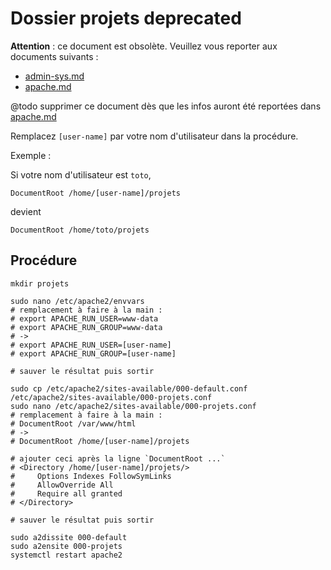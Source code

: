 # Dossier projets deprecated

**Attention** : ce document est obsolète.
Veuillez vous reporter aux documents suivants :

- [admin-sys.md](admin-sys.md)
- [apache.md](apache.md)

@todo supprimer ce document dès que les infos auront été reportées dans [apache.md](apache.md)

Remplacez `[user-name]` par votre nom d'utilisateur dans la procédure.

Exemple :

Si votre nom d'utilisateur est `toto`,

    DocumentRoot /home/[user-name]/projets

devient

    DocumentRoot /home/toto/projets

## Procédure

    mkdir projets

    sudo nano /etc/apache2/envvars
    # remplacement à faire à la main :
    # export APACHE_RUN_USER=www-data
    # export APACHE_RUN_GROUP=www-data
    # ->
    # export APACHE_RUN_USER=[user-name]
    # export APACHE_RUN_GROUP=[user-name]

    # sauver le résultat puis sortir

    sudo cp /etc/apache2/sites-available/000-default.conf /etc/apache2/sites-available/000-projets.conf
    sudo nano /etc/apache2/sites-available/000-projets.conf
    # remplacement à faire à la main :
    # DocumentRoot /var/www/html
    # ->
    # DocumentRoot /home/[user-name]/projets

    # ajouter ceci après la ligne `DocumentRoot ...`
    # <Directory /home/[user-name]/projets/>
    #     Options Indexes FollowSymLinks
    #     AllowOverride All
    #     Require all granted
    # </Directory>

    # sauver le résultat puis sortir

    sudo a2dissite 000-default
    sudo a2ensite 000-projets
    systemctl restart apache2

